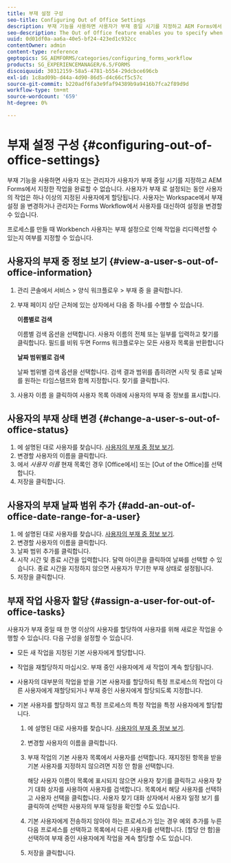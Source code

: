 ```yaml
---
title: 부재 설정 구성
seo-title: Configuring Out of Office Settings
description: 부재 기능을 사용하면 사용자가 부재 중일 시기를 지정하고 AEM Forms에서 지정한 작업을 완료할 수 없습니다.
seo-description: The Out of Office feature enables you to specify when a user will be out of the office and unable to complete tasks assigned by AEM forms.
uuid: 0d01df0a-aa6a-40e5-bf24-423ed1c932cc
contentOwner: admin
content-type: reference
geptopics: SG_AEMFORMS/categories/configuring_forms_workflow
products: SG_EXPERIENCEMANAGER/6.5/FORMS
discoiquuid: 30312159-58a5-4781-b554-29dcbce696cb
exl-id: 1c8ad09b-d44a-4d90-86d5-d4c66cf5c57c
source-git-commit: b220adf6fa3e9faf94389b9a9416b7fca2f89d9d
workflow-type: tm+mt
source-wordcount: '659'
ht-degree: 0%

---
```


# 부재 설정 구성 {#configuring-out-of-office-settings}

부재 기능을 사용하면 사용자 또는 관리자가 사용자가 부재 중일 시기를 지정하고 AEM Forms에서 지정한 작업을 완료할 수 없습니다. 사용자가 부재 로 설정되는 동안 사용자의 작업은 하나 이상의 지정된 사용자에게 할당됩니다. 사용자는 Workspace에서 부재 설정 을 변경하거나 관리자는 Forms Workflow에서 사용자를 대신하여 설정을 변경할 수 있습니다.

프로세스를 만들 때 Workbench 사용자는 부재 설정으로 인해 작업을 리디렉션할 수 있는지 여부를 지정할 수 있습니다.

## 사용자의 부재 중 정보 보기 {#view-a-user-s-out-of-office-information}

1. 관리 콘솔에서 서비스 > 양식 워크플로우 > 부재 중 을 클릭합니다.
1. 부재 페이지 상단 근처에 있는 상자에서 다음 중 하나를 수행할 수 있습니다.

   **이름별로 검색**

   이름별 검색 옵션을 선택합니다. 사용자 이름의 전체 또는 일부를 입력하고 찾기를 클릭합니다. 필드를 비워 두면 Forms 워크플로우는 모든 사용자 목록을 반환합니다

   **날짜 범위별로 검색**

   날짜 범위별 검색 옵션을 선택합니다. 검색 결과 범위를 좁히려면 시작 및 종료 날짜를 원하는 타임스탬프와 함께 지정합니다. 찾기를 클릭합니다.

1. 사용자 이름 을 클릭하여 사용자 목록 아래에 사용자의 부재 중 정보를 표시합니다.

## 사용자의 부재 상태 변경 {#change-a-user-s-out-of-office-status}

1. 에 설명된 대로 사용자를 찾습니다. [사용자의 부재 중 정보 보기](configuring-out-office-settings.md#view-a-user-s-out-of-office-information).
1. 변경할 사용자의 이름을 클릭합니다.
1. 에서 *사용자 이름* 현재 목록인 경우 [Office에서] 또는 [Out of the Office]를 선택합니다.
1. 저장을 클릭합니다.

## 사용자의 부재 날짜 범위 추가 {#add-an-out-of-office-date-range-for-a-user}

1. 에 설명된 대로 사용자를 찾습니다. [사용자의 부재 중 정보 보기](configuring-out-office-settings.md#view-a-user-s-out-of-office-information).
1. 변경할 사용자의 이름을 클릭합니다.
1. 날짜 범위 추가를 클릭합니다.
1. 시작 시간 및 종료 시간을 입력합니다. 달력 아이콘을 클릭하여 날짜를 선택할 수 있습니다. 종료 시간을 지정하지 않으면 사용자가 무기한 부재 상태로 설정됩니다.
1. 저장을 클릭합니다.

## 부재 작업 사용자 할당 {#assign-a-user-for-out-of-office-tasks}

사용자가 부재 중일 때 한 명 이상의 사용자를 할당하여 사용자를 위해 새로운 작업을 수행할 수 있습니다. 다음 구성을 설정할 수 있습니다.

* 모든 새 작업을 지정된 기본 사용자에게 할당합니다.
* 작업을 재할당하지 마십시오. 부재 중인 사용자에게 새 작업이 계속 할당됩니다.
* 사용자의 대부분의 작업을 받을 기본 사용자를 할당하되 특정 프로세스의 작업이 다른 사용자에게 재할당되거나 부재 중인 사용자에게 할당되도록 지정합니다.
* 기본 사용자를 할당하지 않고 특정 프로세스의 특정 작업을 특정 사용자에게 할당합니다.

   1. 에 설명된 대로 사용자를 찾습니다. [사용자의 부재 중 정보 보기](configuring-out-office-settings.md#view-a-user-s-out-of-office-information).
   1. 변경할 사용자의 이름을 클릭합니다.
   1. 부재 작업의 기본 사용자 목록에서 사용자를 선택합니다. 재지정된 항목을 받을 기본 사용자를 지정하지 않으려면 지정 안 함을 선택합니다.

      해당 사용자 이름이 목록에 표시되지 않으면 사용자 찾기를 클릭하고 사용자 찾기 대화 상자를 사용하여 사용자를 검색합니다. 목록에서 해당 사용자를 선택하고 사용자 선택을 클릭합니다. 사용자 찾기 대화 상자에서 사용자 일정 보기 를 클릭하여 선택한 사용자의 부재 일정을 확인할 수도 있습니다.

   1. 기본 사용자에게 전송하지 않아야 하는 프로세스가 있는 경우 예외 추가를 누른 다음 프로세스를 선택하고 목록에서 다른 사용자를 선택합니다. [할당 안 함]을 선택하여 부재 중인 사용자에게 작업을 계속 할당할 수도 있습니다.
   1. 저장을 클릭합니다.
